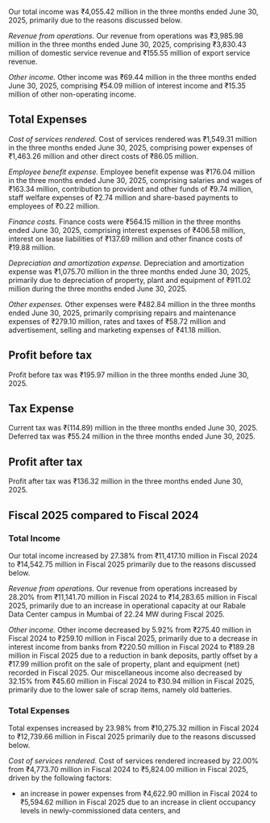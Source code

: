 Our total income was ₹4,055.42 million in the three months ended June 30, 2025, primarily due to the reasons discussed below.

*Revenue from operations.* Our revenue from operations was ₹3,985.98 million in the three months ended June 30, 2025, comprising ₹3,830.43 million of domestic service revenue and ₹155.55 million of export service revenue.

*Other income.* Other income was ₹69.44 million in the three months ended June 30, 2025, comprising ₹54.09 million of interest income and ₹15.35 million of other non-operating income.

## Total Expenses

*Cost of services rendered.* Cost of services rendered was ₹1,549.31 million in the three months ended June 30, 2025, comprising power expenses of ₹1,463.26 million and other direct costs of ₹86.05 million.

*Employee benefit expense.* Employee benefit expense was ₹176.04 million in the three months ended June 30, 2025, comprising salaries and wages of ₹163.34 million, contribution to provident and other funds of ₹9.74 million, staff welfare expenses of ₹2.74 million and share-based payments to employees of ₹0.22 million.

*Finance costs.* Finance costs were ₹564.15 million in the three months ended June 30, 2025, comprising interest expenses of ₹406.58 million, interest on lease liabilities of ₹137.69 million and other finance costs of ₹19.88 million.

*Depreciation and amortization expense.* Depreciation and amortization expense was ₹1,075.70 million in the three months ended June 30, 2025, primarily due to depreciation of property, plant and equipment of ₹911.02 million during the three months ended June 30, 2025.

*Other expenses.* Other expenses were ₹482.84 million in the three months ended June 30, 2025, primarily comprising repairs and maintenance expenses of ₹279.10 million, rates and taxes of ₹58.72 million and advertisement, selling and marketing expenses of ₹41.18 million.

## Profit before tax

Profit before tax was ₹195.97 million in the three months ended June 30, 2025.

## Tax Expense

Current tax was ₹(114.89) million in the three months ended June 30, 2025. Deferred tax was ₹55.24 million in the three months ended June 30, 2025.

## Profit after tax

Profit after tax was ₹136.32 million in the three months ended June 30, 2025.

## Fiscal 2025 compared to Fiscal 2024

### Total Income

Our total income increased by 27.38% from ₹11,417.10 million in Fiscal 2024 to ₹14,542.75 million in Fiscal 2025 primarily due to the reasons discussed below.

*Revenue from operations.* Our revenue from operations increased by 28.20% from ₹11,141.70 million in Fiscal 2024 to ₹14,283.65 million in Fiscal 2025, primarily due to an increase in operational capacity at our Rabale Data Center campus in Mumbai of 22.24 MW during Fiscal 2025.

*Other income.* Other income decreased by 5.92% from ₹275.40 million in Fiscal 2024 to ₹259.10 million in Fiscal 2025, primarily due to a decrease in interest income from banks from ₹220.50 million in Fiscal 2024 to ₹189.28 million in Fiscal 2025 due to a reduction in bank deposits, partly offset by a ₹17.99 million profit on the sale of property, plant and equipment (net) recorded in Fiscal 2025. Our miscellaneous income also decreased by 32.15% from ₹45.60 million in Fiscal 2024 to ₹30.94 million in Fiscal 2025, primarily due to the lower sale of scrap items, namely old batteries.

### Total Expenses

Total expenses increased by 23.98% from ₹10,275.32 million in Fiscal 2024 to ₹12,739.66 million in Fiscal 2025 primarily due to the reasons discussed below.

*Cost of services rendered.* Cost of services rendered increased by 22.00% from ₹4,773.70 million in Fiscal 2024 to ₹5,824.00 million in Fiscal 2025, driven by the following factors:

* an increase in power expenses from ₹4,622.90 million in Fiscal 2024 to ₹5,594.62 million in Fiscal 2025 due to an increase in client occupancy levels in newly-commissioned data centers, and